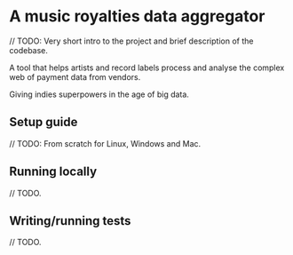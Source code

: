 A music royalties data aggregator
=================================

// TODO: Very short intro to the project and brief description of the codebase.

A tool that helps artists and record labels process and analyse the complex web of payment data from vendors.

Giving indies superpowers in the age of big data.

Setup guide
-----------

// TODO: From scratch for Linux, Windows and Mac.

Running locally
---------------

// TODO.

Writing/running tests
---------------------

// TODO.
